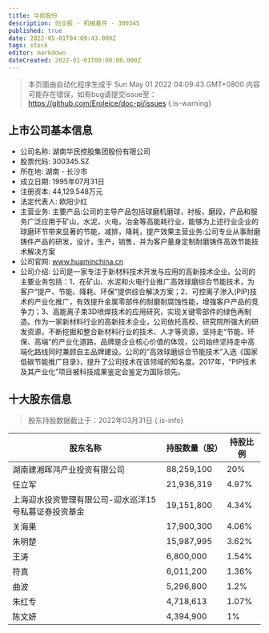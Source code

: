 ```yaml
---
title: 华民股份
description: 创业板 - 机械基件 - 300345
published: true
date: 2022-05-01T04:09:43.000Z
tags: stock
editor: markdown
dateCreated: 2022-01-01T00:00:00.000Z
---
```


> 本页面由自动化程序生成于 Sun May 01 2022 04:09:43 GMT+0800
> 内容可能存在错误，如有bug请提交issue至：https://github.com/Eroleice/doc-pi/issues
{.is-warning}

## 上市公司基本信息
- 公司名称: 湖南华民控股集团股份有限公司
- 股票代码: 300345.SZ
- 所在地: 湖南 - 长沙市
- 成立日期: 1995年07月31日
- 注册资本: 44,129.548万元
- 法定代表人: 欧阳少红
- 主营业务: 主要产品:公司的主导产品包括球磨机磨球，衬板，磨段，产品和服务广泛应用于矿山，水泥，火电，冶金等高能耗行业，能够为上述行业企业的球磨环节带来显著的节能，减排，降耗，提产效果主营业务:公司专业从事耐磨铸件产品的研发，设计，生产，销售，并为客户量身定制耐磨铸件高效节能技术解决方案
- 公司官网: www.huaminchina.cn
- 公司介绍: 公司是一家专注于新材料技术开发与应用的高新技术企业。公司的主要业务包括：1、在矿山、水泥和火电行业推广高效球磨综合节能技术，为客户“提产、节能、降耗、环保”提供综合解决方案；2、可控离子渗入(PIP)技术的产业化推广，有效提升金属零部件的耐磨耐腐蚀性能，增强客户产品的竞争力；3、高能离子束3D喷焊技术的应用研究，实现关键零部件的绿色再制造。作为一家新材料行业的高新技术企业，公司依托高校、研究院所强大的研发资源，不断挖掘和整合新材料行业的技术、人才等资源，坚持走“节能、环保、高端”的产业化道路。品牌是企业核心价值的体现，公司始终坚持走中高端化路线同时兼顾自主品牌建设。公司的“高效球磨综合节能技术”入选《国家低碳节能推广目录》，提升了公司技术在该领域的知名度。2017年，“PIP技术及其产业化”项目被科技成果鉴定会鉴定为国际领先。


## 十大股东信息
> 股东持股数据截止于：2022年03月31日
{.is-info}

| 股东名称 | 持股数量（股） | 持股比例 |
| --- | --- | --- |
| 湖南建湘晖鸿产业投资有限公司 | 88,259,100 | 20% |
| 任立军 | 21,936,319 | 4.97% |
| 上海迎水投资管理有限公司-迎水巡洋15号私募证券投资基金 | 19,151,800 | 4.34% |
| 关海果 | 17,900,300 | 4.06% |
| 朱明楚 | 15,987,995 | 3.62% |
| 王涛 | 6,800,000 | 1.54% |
| 符真 | 6,011,200 | 1.36% |
| 曲波 | 5,296,800 | 1.2% |
| 朱红专 | 4,718,613 | 1.07% |
| 陈文妍 | 4,394,900 | 1% |




